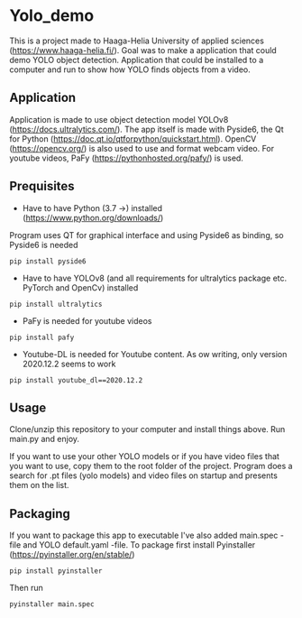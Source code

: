 # Yolo_demo

This is a project made to Haaga-Helia University of applied sciences (https://www.haaga-helia.fi/).
Goal was to make a application that could demo YOLO object detection. Application that could be installed to a computer and run to show how YOLO finds objects from a video.

## Application
Application is made to use object detection model YOLOv8 (https://docs.ultralytics.com/).
The app itself is made with Pyside6, the Qt for Python (https://doc.qt.io/qtforpython/quickstart.html).
OpenCV (https://opencv.org/) is also used to use and format webcam video.
For youtube videos, PaFy (https://pythonhosted.org/pafy/) is used.

## Prequisites
- Have to have Python (3.7 ->) installed (https://www.python.org/downloads/)

Program uses QT for graphical interface and using Pyside6 as binding, so Pyside6 is needed
```
pip install pyside6
```

- Have to have YOLOv8 (and all requirements for ultralytics package etc. PyTorch and OpenCv) installed
```
pip install ultralytics
```

- PaFy is needed for youtube videos
```
pip install pafy
```

- Youtube-DL is needed for Youtube content. As ow writing, only version 2020.12.2 seems to work
```
pip install youtube_dl==2020.12.2
```

## Usage
Clone/unzip this repository to your computer and install things above.
Run main.py and enjoy.

If you want to use your other YOLO models or if you have video files that you want to use, copy them to the root folder of the project. Program does a search for .pt files (yolo models) and video files on startup and presents them on the list.

## Packaging
If you want to package this app to executable I've also added  main.spec -file and YOLO default.yaml -file.
To package first install Pyinstaller (https://pyinstaller.org/en/stable/)

```
pip install pyinstaller
```

Then run
```
pyinstaller main.spec
```




